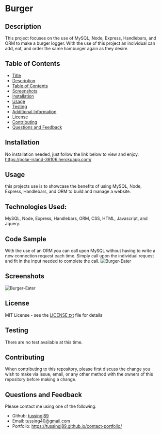 
  
  # Burger
 
  ## Description
  This project focuses on the use of MySQL, Node, Express, Handlebars, and ORM to make a burger logger. With the use of this project an individual can add, eat, and order the same hamburger again as they desire.
  
  ## Table of Contents
  - [Title](#Title)
  - [Description](#description)
  - [Table of Contents](#table-of-contents)
  - [Screenshots](#screenshots)
  - [Installation](#installation)
  - [Usage](#usage)
  - [Testing](#testing)
  - [Additional Information](#additional-information)
  - [License](#license)
  - [Contributing](#contributing)
  - [Questions and Feedback](#questions-and-feedback)

  ## Installation
   No installation needed, just follow the link below to view and enjoy.
   https://polar-island-36106.herokuapp.com/

  ## Usage
  this projects use is to showcase the benefits of using MySQL, Node, Express, Handlebars, and ORM to build and manage a website.

  ## Technologies Used:
  MySQL, Node, Express, Handlebars, ORM, CSS, HTML, Javascript, and Jquery.

  ## Code Sample
  With the use of an ORM you can call upon MySQL without having to write a new connection request each time. Simply call upon the individual request and fit in the input needed to complete the call.
  <img src="./assets/sampleCode.png" alt="Burger-Eater"/>

  ## Screenshots
  <img src="./assets/snapshot.png" alt="Burger-Eater"/>

  ## License
  MIT License - see the [LICENSE.txt](https://github.com/tussingj89/Burger-Eater/blob/main/LICENSE.txt) file for details
  
  ## Testing 
  There are no test available at this time.

  ## Contributing
  When contributing to this repository, please first discuss the change you wish to make via issue, email, or any other method with the owners of this repository before making a change.
  
  ## Questions and Feedback
  Please contact me using one of the following:
  - Github: [tussingj89](https://gist.github.com/tussingj89)
  - Email: tussing40@gmail.com
  - Portfolio: https://tussingj89.github.io/contact-portfolio/
